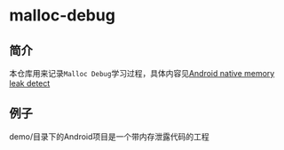 # malloc-debug
## 简介
本仓库用来记录`Malloc Debug`学习过程，具体内容见[Android native memory leak detect](https://blog.csdn.net/a740169405/article/details/81032228)
## 例子
demo/目录下的Android项目是一个带内存泄露代码的工程


